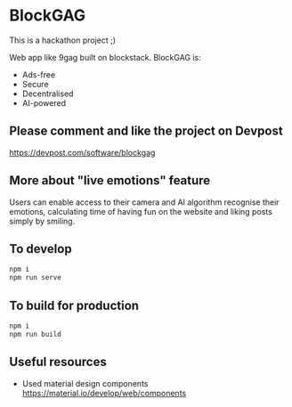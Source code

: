 # BlockGAG

This is a hackathon project ;)

Web app like 9gag built on blockstack. BlockGAG is:
- Ads-free
- Secure
- Decentralised
- AI-powered

## Please comment and like the project on Devpost
https://devpost.com/software/blockgag

## More about "live emotions" feature
Users can enable access to their camera and AI algorithm recognise their emotions, calculating time of having fun on the website and liking posts simply by smiling.

## To develop
```bash
npm i
npm run serve
```

## To build for production
```bash
npm i
npm run build
```


## Useful resources
- Used material design components
https://material.io/develop/web/components

